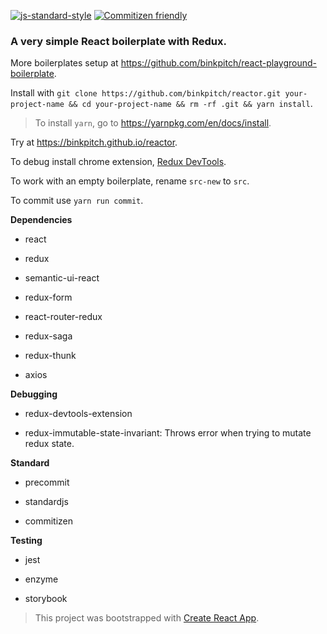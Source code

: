 [![js-standard-style](https://img.shields.io/badge/code%20style-standard-brightgreen.svg)](http://standardjs.com)
[![Commitizen friendly](https://img.shields.io/badge/commitizen-friendly-brightgreen.svg)](http://commitizen.github.io/cz-cli/)

### A very simple React boilerplate with Redux.

More boilerplates setup at https://github.com/binkpitch/react-playground-boilerplate.

Install with ```git clone https://github.com/binkpitch/reactor.git your-project-name && cd your-project-name && rm -rf .git && yarn install```. 
> To install ```yarn```, go to https://yarnpkg.com/en/docs/install.

Try at https://binkpitch.github.io/reactor.

To debug install chrome extension, [Redux DevTools](https://chrome.google.com/webstore/detail/redux-devtools/lmhkpmbekcpmknklioeibfkpmmfibljd).

To work with an empty boilerplate, rename ```src-new``` to ```src```.

To commit use ```yarn run commit```.

**Dependencies**

- react

- redux

- semantic-ui-react

- redux-form

- react-router-redux

- redux-saga

- redux-thunk

- axios

**Debugging**

- redux-devtools-extension

- redux-immutable-state-invariant: Throws error when trying to mutate redux state.


**Standard**

- precommit

- standardjs

- commitizen

**Testing**

- jest

- enzyme

- storybook

> This project was bootstrapped with [Create React App](https://github.com/facebookincubator/create-react-app).
